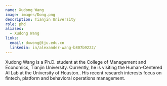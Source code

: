 ```yaml
---
name: Xudong Wang
image: images/Dong.png
description: Tianjin University
role: phd
aliases:
  - Xudong Wang
links:
  email: dxwong@tju.edu.cn
  linkedin: in/alexander-wang-b807b9222/
---
```


Xudong Wang is a Ph.D. student at the College of Management and Economics, Tianjin University. Currently, he is visiting the Human-Centered AI Lab at the University of Houston.. His recent research interests focus on fintech, platform and behavioral operations management.
